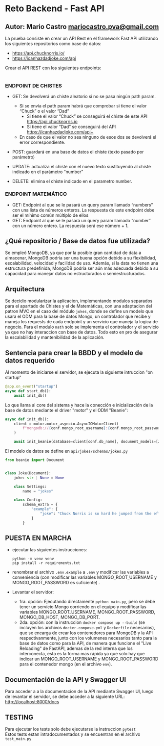 # Reto Backend - Fast API
## Autor: Mario Castro <mariocastro.pva@gmail.com>

La prueba consiste en crear un API Rest en el framework Fast API utilizando
los siguientes repositorios como base de datos:
<br>
- https://api.chucknorris.io/
- https://icanhazdadjoke.com/api

Crear el API REST con los siguientes endpoints:
<br>
<br>
### ENDPOINT DE CHISTES

- GET: Se devolverá un chiste aleatorio si no se pasa ningún path param.<br>
    - Si se envía el path param habrá que comprobar si tiene el valor “Chuck” o el valor “Dad”
        - Si tiene el valor “Chuck” se conseguirá el chiste de este API https://api.chucknorris.io
        - Si tiene el valor “Dad” se conseguirá del API https://icanhazdadjoke.com/api+
    - En caso de que el valor no sea ninguno de esos dos se devolverá el error correspondiente.

- POST: guardará en una base de datos el chiste (texto pasado por parámetro)

- UPDATE: actualiza el chiste con el nuevo texto sustituyendo al chiste indicado en el parámetro “number”

- DELETE: elimina el chiste indicado en el parametro number.

### ENDPOINT MATEMÁTICO
- GET: Endpoint al que se le pasará un query param llamado “numbers” con una lista de números enteros. La respuesta de este
endpoint debe ser el mínimo común múltiplo de ellos
- GET: Endpoint al que se le pasará un query param llamado “number” con un número entero. La respuesta será ese número + 1.

## ¿Qué repositorio / Base de datos fue utilizada?
Se empleó MongoDB, ya que por la posible gran cantidad de data a almacenar, MongoDB podría ser una buena opción debido a su flexibilidad, escalabilidad, velocidad y facilidad de uso. Además, si la data no tienen una estructura predefinida, MongoDB podría ser aún más adecuada debido a su capacidad para manejar datos no estructurados o semiestructurados.

## Arquitectura
Se decidio modularizar la aplicacion, implementando modulos separados para el apartado de Chistes y el de Matemáticas, con una adaptacion del patron MVC en el caso del módulo `jokes`, donde se define un modelo que usara el ODM para la base de datos Mongo, un controlador que recibe y maneja los requests de cada endpoint y un servicio que maneja la logica de negocio.
Para el modulo `math` solo se implementa el controlador y el servicio ya que no hay interaccion con base de datos.
Todo esto en pro de asegurar la escalabilidad y mantenibilidad de la aplicación. 

## Sentencia para crear la BBDD y el modelo de datos requerido
Al momento de iniciarse el servidor, se ejecuta la siguiente intruccion "on startup"
```python
@app.on_event("startup")
async def start_db():
    await init_db()
```
Lo que llama al core del sistema y hace la conección e inicialización de la base de datos mediante el driver "motor" y el ODM "Beanie":

```python
async def init_db():
    client = motor.motor_asyncio.AsyncIOMotorClient(
        f"mongodb://{conf.mongo_root_username}:{conf.mongo_root_password}@{conf.mongo_db_host}:{conf.mongo_db_port}"
    )

    await init_beanie(database=client[conf.db_name], document_models=[Joke])
```

El modelo de datos se define en `api/jokes/schemas/jokes.py`
```python
from beanie import Document


class Joke(Document):
    joke: str | None = None

    class Settings:
        name = "jokes"

    class Config:
        schema_extra = {
            "example": {
                "joke": "Chuck Norris is so hard he jumped from the effiel tower broke both his legs and walked to the hospital",
            }
        }
```

## PUESTA EN MARCHA
- ejecutar las siguientes instrucciones:
    ```
    python -m venv venv
    pip install -r requirements.txt
    ```
- renombrar el archivo `.env.example` a `.env` y modificar las variables a conveniencia (con modificar las variables MONGO_ROOT_USERNAME y MONGO_ROOT_PASSWORD es suficiente) .

- Levantar el servidor:
    - 1ra. opción: Ejecutando directamente `python main.py`, pero se debe tener un servicio Mongo corriendo en el equipo y modificar las variables MONGO_ROOT_USERNAME, MONGO_ROOT_PASSWORD, MONGO_DB_HOST, MONGO_DB_PORT.
    - 2da. opción: con la instruccion `docker compose up --build` (se incluyen los archivos `docker-compose.yml` y `Dockerfile` necesarios), que se encarga de crear los contenedores para MongoDB y la API respectivanmente, junto con los volumenes necesarios tanto para la base de datos como para la API, de manera que funcione el "Live Reloading" de FastAPI, ademas de la red interna que los interconecta, esta es la forma mas rápida ya que solo hay que indicar un MONGO_ROOT_USERNAME y MONGO_ROOT_PASSWORD para el contenedor mongo (en el archivo `env`).

## Documentación de la API y Swagger UI
Para acceder a a la documentacion de la API mediante Swagger UI, luego de levantar el servidor, se debe acceder a la siguiente URL: <http://localhost:8000/docs>

## TESTING
Para ejecutar los tests solo debe ejecutarse la instruccion `pytest`<br>
Estos tests estan intradocumentados y se encuentran en el archivo `test_main.py` 